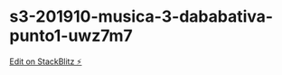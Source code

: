# s3-201910-musica-3-dababativa-punto1-uwz7m7

[Edit on StackBlitz ⚡️](https://stackblitz.com/edit/s3-201910-musica-3-dababativa-punto1-uwz7m7)